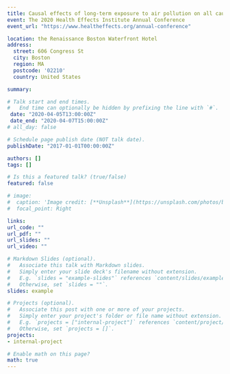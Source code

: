 ```yaml
---
title: Causal effects of long-term exposure to air pollution on all cause mortality
event: The 2020 Health Effects Institute Annual Conference
event_url: "https://www.healtheffects.org/annual-conference"

location: the Renaissance Boston Waterfront Hotel
address:
  street: 606 Congress St
  city: Boston
  region: MA
  postcode: '02210'
  country: United States

summary: 

# Talk start and end times.
#   End time can optionally be hidden by prefixing the line with `#`.
 date: "2020-04-05T13:00:00Z"
 date_end: "2020-04-07T15:00:00Z"
# all_day: false

# Schedule page publish date (NOT talk date).
publishDate: "2017-01-01T00:00:00Z"

authors: []
tags: []

# Is this a featured talk? (true/false)
featured: false

# image:
#  caption: 'Image credit: [**Unsplash**](https://unsplash.com/photos/bzdhc5b3Bxs)'
#  focal_point: Right

links:
url_code: ""
url_pdf: ""
url_slides: ""
url_video: ""

# Markdown Slides (optional).
#   Associate this talk with Markdown slides.
#   Simply enter your slide deck's filename without extension.
#   E.g. `slides = "example-slides"` references `content/slides/example-slides.md`.
#   Otherwise, set `slides = ""`.
slides: example

# Projects (optional).
#   Associate this post with one or more of your projects.
#   Simply enter your project's folder or file name without extension.
#   E.g. `projects = ["internal-project"]` references `content/project/deep-learning/index.md`.
#   Otherwise, set `projects = []`.
projects:
- internal-project

# Enable math on this page?
math: true
---
```

